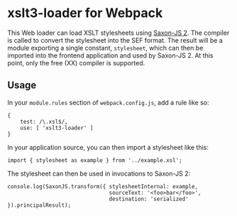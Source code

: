 # xslt3-loader for Webpack

This Web loader can load XSLT stylesheets using [Saxon-JS
2](https://www.saxonica.com/saxon-js/documentation/index.html).  The
compiler is called to convert the stylesheet into the SEF format.  The
result will be a module exporting a single constant, `stylesheet`,
which can then be imported into the frontend application and used by
Saxon-JS 2.  At this point, only the free (XX) compiler is supported.

## Usage

In your `module.rules` section of `webpack.config.js`, add a rule like
so:

    {
        test: /\.xsl$/,
        use: [ 'xslt3-loader' ]
    }

In your application source, you can then import a stylesheet like this:

    import { stylesheet as example } from '../example.xsl';

The stylesheet can then be used in invocations to Saxon-JS 2:

    console.log(SaxonJS.transform({ stylesheetInternal: example,
                                    sourceText: '<foo>bar</foo>',
                                    destination: 'serialized' }).principalResult);
